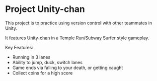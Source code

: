 <h1>Project Unity-chan</h1>

This project is to practice using version control with other teammates in Unity.

It features [Unity-chan](https://assetstore.unity.com/packages/3d/characters/unity-chan-model-18705#description) in a Temple Run/Subway Surfer style gameplay.

Key Features:

- Running in 3 lanes
- Ability to jump, duck, switch lanes
- Game ends via falling to your death, or getting caught 
- Collect coins for a high score